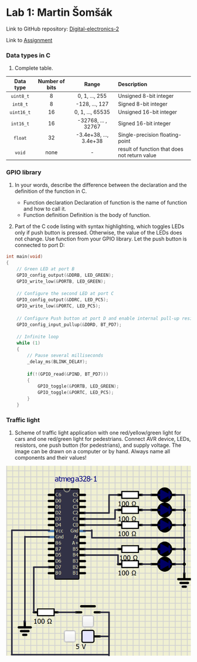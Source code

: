 # Lab 1: Martin Šomšák
Link to GitHub repository: [Digital-electronics-2](https://github.com/MartinSomsak00/Digital-electronics-2)

Link to [Assignment](https://github.com/MartinSomsak00/Digital-electronics-2/blob/main/Labs/03-gpio/README.md)

### Data types in C

1. Complete table.

| **Data type** | **Number of bits** | **Range** | **Description** |
| :-: | :-: | :-: | :-- | 
| `uint8_t`  | 8 | 0, 1, ..., 255 | Unsigned 8-bit integer |
| `int8_t`   | 8 | -128, ..., 127 | Signed 8-bit integer |
| `uint16_t` | 16 | 0, 1, ..., 65535 | Unsigned 16-bit integer |
| `int16_t`  | 16 | -32768, ... , 32767 | Signed 16-bit integer |
| `float`    | 32 | -3.4e+38, ..., 3.4e+38 | Single-precision floating-point |
| `void`     | none | - | result of function that does not return value |

### GPIO library

1. In your words, describe the difference between the declaration and the definition of the function in C.
   * Function declaration
   Declaration of function is the name of function and how to call it.
   * Function definition
   Definition is the body of function.

2. Part of the C code listing with syntax highlighting, which toggles LEDs only if push button is pressed. Otherwise, the value of the LEDs does not change. Use function from your GPIO library. Let the push button is connected to port D:

```c 
int main(void)
{
    // Green LED at port B
    GPIO_config_output(&DDRB, LED_GREEN);
    GPIO_write_low(&PORTB, LED_GREEN);

    // Configure the second LED at port C
    GPIO_config_output(&DDRC, LED_PC5);
    GPIO_write_low(&PORTC, LED_PC5);
	
    // Configure Push button at port D and enable internal pull-up resistor
    GPIO_config_input_pullup(&DDRD, BT_PD7);
    
    // Infinite loop
    while (1)
    {
        // Pause several milliseconds
        _delay_ms(BLINK_DELAY);

        if(!(GPIO_read(&PIND, BT_PD7)))
        {
            GPIO_toggle(&PORTB, LED_GREEN);
            GPIO_toggle(&PORTC, LED_PC5);
        }
    }
```
### Traffic light

1. Scheme of traffic light application with one red/yellow/green light for cars and one red/green light for pedestrians. Connect AVR device, LEDs, resistors, one push button (for pedestrians), and supply voltage. The image can be drawn on a computer or by hand. Always name all components and their values!

![](pictures/1.PNG) 